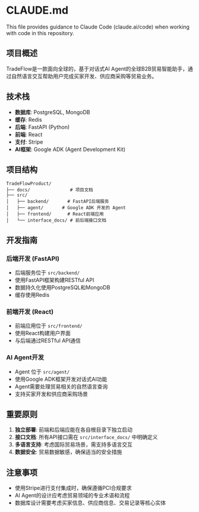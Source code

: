 # CLAUDE.md

This file provides guidance to Claude Code (claude.ai/code) when working with code in this repository.

## 项目概述

TradeFlow是一款面向全球的，基于对话式AI Agent的全球B2B贸易智能助手，通过自然语言交互帮助用户完成买家开发、供应商采购等贸易业务。

## 技术栈

- **数据库**: PostgreSQL, MongoDB
- **缓存**: Redis
- **后端**: FastAPI (Python)
- **前端**: React
- **支付**: Stripe
- **AI框架**: Google ADK (Agent Development Kit)

## 项目结构

```
TradeFlowProduct/
├── docs/               # 项目文档
├── src/
│   ├── backend/       # FastAPI后端服务
│   ├── agent/       # Google ADK 开发的 Agent
│   ├── frontend/      # React前端应用
│   └── interface_docs/ # 前后端接口文档
```

## 开发指南

### 后端开发 (FastAPI)
- 后端服务位于 `src/backend/`
- 使用FastAPI框架构建RESTful API
- 数据持久化使用PostgreSQL和MongoDB
- 缓存使用Redis

### 前端开发 (React)
- 前端应用位于 `src/frontend/`
- 使用React构建用户界面
- 与后端通过RESTful API通信

### AI Agent开发
- Agent 位于 `src/agent/`
- 使用Google ADK框架开发对话式AI功能
- Agent需要处理贸易相关的自然语言查询
- 支持买家开发和供应商采购场景

## 重要原则

1. **独立部署**: 前端和后端应能在各自根目录下独立启动
2. **接口文档**: 所有API接口需在 `src/interface_docs/` 中明确定义
3. **多语言支持**: 考虑国际贸易场景，需支持多语言交互
4. **数据安全**: 贸易数据敏感，确保适当的安全措施

## 注意事项

- 使用Stripe进行支付集成时，确保遵循PCI合规要求
- AI Agent的设计应考虑贸易领域的专业术语和流程
- 数据库设计需要考虑买家信息、供应商信息、交易记录等核心实体